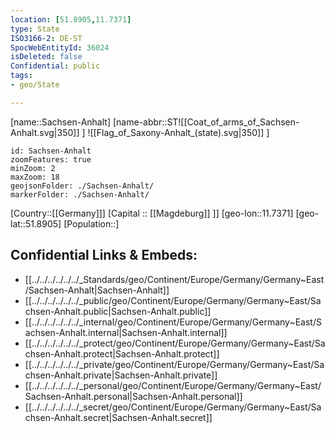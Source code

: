 ```yaml
---
location: [51.8905,11.7371]
type: State
ISO3166-2: DE-ST
SpocWebEntityId: 36024
isDeleted: false
Confidential: public
tags:
- geo/State

---
```

[name::Sachsen-Anhalt]
[name-abbr::ST![[Coat_of_arms_of_Sachsen-Anhalt.svg|350]] ]
![[Flag_of_Saxony-Anhalt_(state).svg|350]] ]

```leaflet
id: Sachsen-Anhalt
zoomFeatures: true 
minZoom: 2 
maxZoom: 18
geojsonFolder: ./Sachsen-Anhalt/
markerFolder: ./Sachsen-Anhalt/
```

[Country::[[Germany]]]
[Capital :: [[Magdeburg]] ]]
[geo-lon::11.7371]
[geo-lat::51.8905]
[Population::]



## Confidential Links & Embeds: 
- [[../../../../../../_Standards/geo/Continent/Europe/Germany/Germany~East/Sachsen-Anhalt|Sachsen-Anhalt]] 
- [[../../../../../../_public/geo/Continent/Europe/Germany/Germany~East/Sachsen-Anhalt.public|Sachsen-Anhalt.public]] 
- [[../../../../../../_internal/geo/Continent/Europe/Germany/Germany~East/Sachsen-Anhalt.internal|Sachsen-Anhalt.internal]] 
- [[../../../../../../_protect/geo/Continent/Europe/Germany/Germany~East/Sachsen-Anhalt.protect|Sachsen-Anhalt.protect]] 
- [[../../../../../../_private/geo/Continent/Europe/Germany/Germany~East/Sachsen-Anhalt.private|Sachsen-Anhalt.private]] 
- [[../../../../../../_personal/geo/Continent/Europe/Germany/Germany~East/Sachsen-Anhalt.personal|Sachsen-Anhalt.personal]] 
- [[../../../../../../_secret/geo/Continent/Europe/Germany/Germany~East/Sachsen-Anhalt.secret|Sachsen-Anhalt.secret]] 
